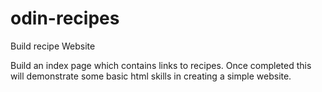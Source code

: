 # odin-recipes
Build recipe Website

Build an index page which contains links to recipes. Once completed this will demonstrate some basic html skills in creating a simple website.